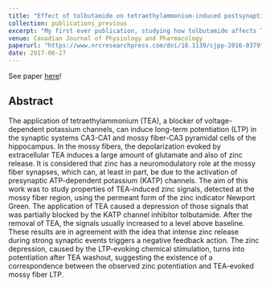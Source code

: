 ```yaml
---
title: "Effect of tolbutamide on tetraethylammonium-induced postsynaptic zinc signals at hippocampal mossy fiber-CA3 synapses"
collection: publications_previous
excerpt: "My first ever publication, studying how tolbutamide affects TEA-induced LTP in the hippocampal mossy fiber-CA3 synapses via zinc fluorescence."
venue: Canadian Journal of Physiology and Pharmacology 
paperurl: "https://www.nrcresearchpress.com/doi/10.1139/cjpp-2016-0379"
date: 2017-06-27
---
```


See paper <u><a href="{{page.paperurl}}">here</a></u>!

## Abstract

The application of tetraethylammonium (TEA), a blocker of voltage-dependent potassium channels, can induce long-term potentiation (LTP) in the synaptic systems CA3-CA1 and mossy fiber-CA3 pyramidal cells of the hippocampus. In the mossy fibers, the depolarization evoked by extracellular TEA induces a large amount of glutamate and also of zinc release. It is considered that zinc has a neuromodulatory role at the mossy fiber synapses, which can, at least in part, be due to the activation of presynaptic ATP-dependent potassium (KATP) channels. The aim of this work was to study properties of TEA-induced zinc signals, detected at the mossy fiber region, using the permeant form of the zinc indicator Newport Green. The application of TEA caused a depression of those signals that was partially blocked by the KATP channel inhibitor tolbutamide. After the removal of TEA, the signals usually increased to a level above baseline. These results are in agreement with the idea that intense zinc release during strong synaptic events triggers a negative feedback action. The zinc depression, caused by the LTP-evoking chemical stimulation, turns into potentiation after TEA washout, suggesting the existence of a correspondence between the observed zinc potentiation and TEA-evoked mossy fiber LTP.
